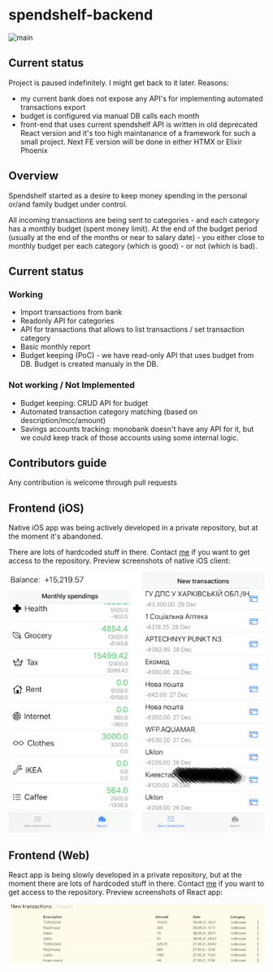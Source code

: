 # spendshelf-backend

![main](https://github.com/lungria/spendshelf-backend/workflows/main/badge.svg)

## Current status

Project is paused indefinitely. I might get back to it later. Reasons:

- my current bank does not expose any API's for implementing automated transactions export
- budget is configured via manual DB calls each month
- front-end that uses current spendshelf API is written in old deprecated React version and it's too high maintanance of a framework for such a small project. Next FE version will be done in either HTMX or Elixir Phoenix

## Overview

Spendshelf started as a desire to keep money spending in the personal or/and family budget under control.
 
All incoming transactions are being sent to categories - and each category has a monthly budget (spent money limit). At the end of the budget period (usually at the end of the months or near to salary date) - you either close to monthly budget per each category (which is good) - or not (which is bad). 

## Current status

### Working
- Import transactions from bank
- Readonly API for categories
- API for transactions that allows to list transactions / set transaction category
- Basic monthly report
- Budget keeping (PoC) - we have read-only API that uses budget from DB. Budget is created manualy in the DB.
### Not working / Not Implemented
- Budget keeping: CRUD API for budget
- Automated transaction category matching (based on description/mcc/amount)
- Savings accounts tracking: monobank doesn't have any API for it, but we could keep track of those accounts using some internal logic.

## Contributors guide

Any contribution is welcome through pull requests

## Frontend (iOS)

Native iOS app was being actively developed in a private repository, but at the moment it's abandoned. 

There are lots of hardcoded stuff in there. Contact [me](https://github.com/suddengunter) if you want to get access to the repository.
Preview screenshots of native iOS client:

![main](https://raw.githubusercontent.com/lungria/spendshelf-backend/main/.github/img/1.png)

## Frontend (Web)

React app is being slowly developed in a private repository, but at the moment there are lots of hardcoded stuff in there. Contact [me](https://github.com/suddengunter) if you want to get access to the repository.
Preview screenshots of React app:

![main](https://raw.githubusercontent.com/lungria/spendshelf-backend/main/.github/img/2.png)

